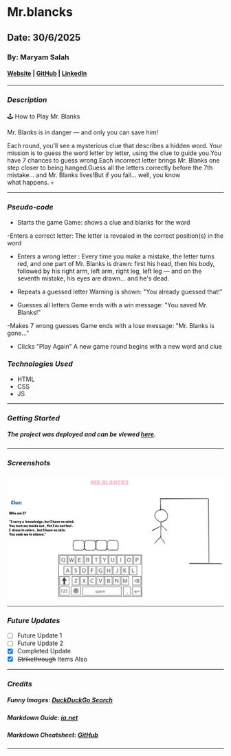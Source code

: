 # Mr.blancks

## Date: 30/6/2025

### By: Maryam Salah

#### [Website](https://michaellackey.com/) | [GitHub](https://github.com/NobodysLackey) | [LinkedIn](https://www.linkedin.com/in/michaelglackey/)
***

### ***Description***
#### 
🕹 How to Play Mr. Blanks

Mr. Blanks is in danger — and only you can save him!

Each round, you’ll see a mysterious clue that describes a hidden word.
Your mission is to guess the word letter by letter, using the clue to guide you.You have 7 chances to guess wrong.Each incorrect letter brings Mr. Blanks one step closer to being hanged.Guess all the letters correctly before the 7th mistake… and Mr. Blanks lives!But if you fail… well, you know what happens. 💀

***
### ***Pseudo-code***
- Starts the game	Game: shows a clue and blanks for the word

-Enters a correct letter: 	The letter is revealed in the correct position(s) in the word

- Enters a wrong letter	: Every time you make a mistake, the letter turns red, and one part of Mr. Blanks is drawn: first his head, then his body, followed by his right arm, left arm, right leg, left leg — and on the seventh mistake, his eyes are drawn… and he's dead.

- Repeats a guessed letter	Warning is shown: "You already guessed that!"

- Guesses all letters	Game ends with a win message: "You saved Mr. Blanks!"

-Makes 7 wrong guesses	Game ends with a lose message: "Mr. Blanks is gone..."
- Clicks "Play Again"	A new game round begins with a new word and clue



### ***Technologies Used***
- HTML
- CSS
- JS
***

### ***Getting Started***


##### The project was deployed and can be viewed [here](URL).
***

### ***Screenshots***

###
![Image](project-outline.png)

***

### ***Future Updates***

- [ ] Future Update 1
- [ ] Future Update 2
- [x] Completed Update
- [x] ~~Strikethrough~~ Items Also
***

### ***Credits***

##### Funny Images: [DuckDuckGo Search](http://www.duckduckgo.com)

##### Markdown Guide: [ia.net](https://ia.net/writer/support/general/markdown-guide)

##### Markdown Cheatsheet: [GitHub](https://guides.github.com/pdfs/markdown-cheatsheet-online.pdf)
***
